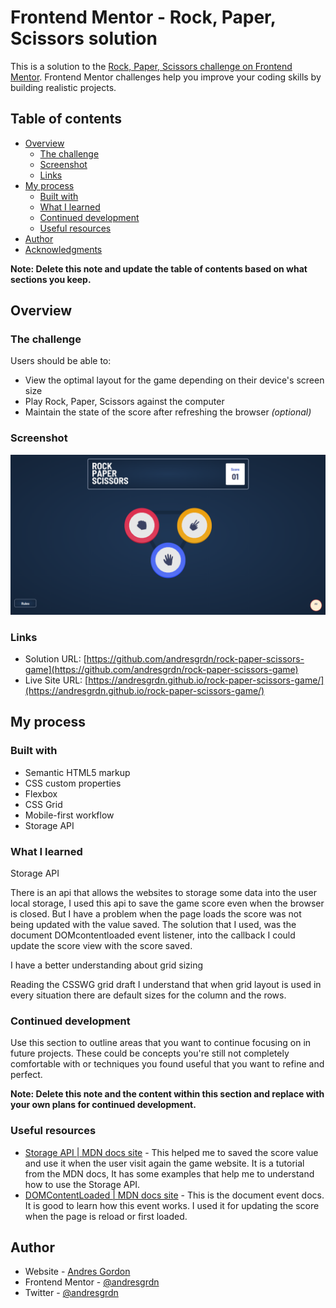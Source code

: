 # Frontend Mentor - Rock, Paper, Scissors solution

This is a solution to the [Rock, Paper, Scissors challenge on Frontend Mentor](https://www.frontendmentor.io/challenges/rock-paper-scissors-game-pTgwgvgH). Frontend Mentor challenges help you improve your coding skills by building realistic projects. 

## Table of contents

- [Overview](#overview)
  - [The challenge](#the-challenge)
  - [Screenshot](#screenshot)
  - [Links](#links)
- [My process](#my-process)
  - [Built with](#built-with)
  - [What I learned](#what-i-learned)
  - [Continued development](#continued-development)
  - [Useful resources](#useful-resources)
- [Author](#author)
- [Acknowledgments](#acknowledgments)

**Note: Delete this note and update the table of contents based on what sections you keep.**

## Overview

### The challenge

Users should be able to:

- View the optimal layout for the game depending on their device's screen size
- Play Rock, Paper, Scissors against the computer
- Maintain the state of the score after refreshing the browser _(optional)_
<!-- - **Bonus**: Play Rock, Paper, Scissors, Lizard, Spock against the computer _(optional)_ -->

### Screenshot

![](./andresgrdn.github.io_rock-paper-scissors-game_.png)

### Links

- Solution URL: [https://github.com/andresgrdn/rock-paper-scissors-game](https://github.com/andresgrdn/rock-paper-scissors-game)
- Live Site URL: [https://andresgrdn.github.io/rock-paper-scissors-game/](https://andresgrdn.github.io/rock-paper-scissors-game/)

## My process

### Built with

- Semantic HTML5 markup
- CSS custom properties
- Flexbox
- CSS Grid
- Mobile-first workflow
- Storage API

### What I learned

Storage API

There is an api that allows the websites to storage some data into the user local storage, I used this api to save the game score even when the browser is closed. But I have a problem when the page loads the score was not being updated with the value saved. The solution that I used, was the document DOMcontentloaded event listener, into the callback I could update the score view with the score saved.

I have a better understanding about grid sizing

Reading the CSSWG grid draft I understand that when grid layout is used in every situation there are default sizes for the column and the rows.

### Continued development

Use this section to outline areas that you want to continue focusing on in future projects. These could be concepts you're still not completely comfortable with or techniques you found useful that you want to refine and perfect.

**Note: Delete this note and the content within this section and replace with your own plans for continued development.**

### Useful resources

- [Storage API | MDN docs site](https://developer.mozilla.org/en-US/docs/Web/API/Web_Storage_API/Using_the_Web_Storage_API) - This helped me to saved the score value and use it when the user visit again the game website. It is a tutorial from the MDN docs, It has some examples that help me to understand how to use the Storage API.
- [DOMContentLoaded | MDN docs site](https://developer.mozilla.org/en-US/docs/Web/API/Document/DOMContentLoaded_event) - This is the document event docs. It is good to learn how this event works. I used it for updating the score when the page is reload or first loaded.

## Author

- Website - [Andres Gordon](https://andresgrdn.github.io)
- Frontend Mentor - [@andresgrdn](https://www.frontendmentor.io/profile/andresgrdn)
- Twitter - [@andresgrdn](https://www.twitter.com/andresgrdn)